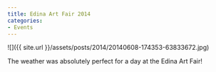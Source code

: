 ```yaml
---
title: Edina Art Fair 2014
categories:
- Events
---
```


![]({{ site.url }}/assets/posts/2014/20140608-174353-63833672.jpg)
  



The weather was absolutely perfect for a day at the Edina Art Fair!
